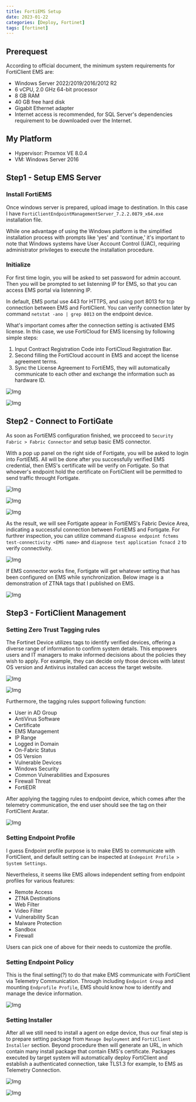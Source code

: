 ```yaml
---
title: FortiEMS Setup
date: 2023-01-22
categories: [Deploy, Fortinet]
tags: [fortinet]
---
```



## Prerequest

According to official document, the minimum system requirements for FortiClient EMS are:

- Windows Server 2022/2019/2016/2012 R2
- 6 vCPU, 2.0 GHz 64-bit processor
- 8 GB RAM
- 40 GB free hard disk
- Gigabit Ethernet adapter
- Internet access is recommended, for SQL Server's dependencies requirement to be downloaded over the Internet. 



## My Platform
- Hypervisor: Proxmox VE 8.0.4
- VM: Windows Server 2016

## Step1 - Setup EMS Server

### Install FortiEMS
Once windows server is prepared, upload image to destination.
In this case I have `FortiClientEndpointManagementServer_7.2.2.0879_x64.exe` installation file.

While one advantage of using the Windows platform is the simplified installation process with prompts like 'yes' and 'continue,' it's important to note that Windows systems have User Account Control (UAC), requiring administrator privileges to execute the installation procedure.

### Initialize
For first time login, you will be asked to set password for admin account. Then you will be prompted to set listenning IP for EMS, so that you can access EMS portal via listenning IP.

In default, EMS portal use 443 for HTTPS, and using port 8013 for tcp connection between EMS and FortiClient. You can verify connection later by command `netstat -ano | grep 8013` on the endpoint device.




What's important comes after the connection setting is activated EMS license. In this case, we use FortiCloud for EMS licensing by following simple steps:
1. Input Contract Registration Code into FortiCloud Registration Bar.
2. Second filling the FortiCloud account in EMS and accept the license agreement terms.
3. Sync the License Agreement to FortiEMS, they will automatically communicate to each other and exchange the information such as hardware ID.

![Img](/assets/img/fortinet/Reg.png)


![Img](/assets/img/fortinet/Reg_success.png)



## Step2 - Connect to FortiGate

As soon as FortiEMS configuration finished, we procceed to `Security Fabric > Fabric Connector` and setup basic EMS connector.

With a pop up panel on the right side of Fortigate, you will be asked to login into FortiEMS. All will be done after you successfully verified EMS credential, then EMS's certificate will be verify on Fortigate. So that whoever's endpoint hold the certificate on FortiClient will be permitted to send traffic throught Fortigate.

![Img](/assets/img/fortinet/EMS_connector.png)


![Img](/assets/img/fortinet/EMS_auth.png)


![Img](/assets/img/fortinet/EMS_conn_success.png)

As the result, we will see Fortigate appear in FortiEMS's Fabric Device Area, indicating a successful connection between FortiEMS and Fortigate. For furthrer inspection, you can utilize command `diagnose endpoint fctems test-connectivity <EMS name>` and `diagnose test application fcnacd 2` to verify connectivity.

![Img](/assets/img/fortinet/EMS_fabric.png)

If EMS connector works fine, Fortigate will get whatever setting that has been configured on EMS while synchronization. Below image is a demonstration of ZTNA tags that I published on EMS.

![Img](/assets/img/fortinet/FGT_tag.png)

## Step3 - FortiClient Management

### Setting Zero Trust Tagging rules

The Fortinet Device utilizes tags to identify verified devices, offering a diverse range of information to confirm system details. This empowers users and IT managers to make informed decisions about the policies they wish to apply. For example, they can decide only those devices with latest OS version and Antivirus installed can access the target website.


![Img](/assets/img/fortinet/ztna_tag_rule.png)


![Img](/assets/img/fortinet/ztna_tag_AV.png)

Furthermore, the tagging rules support following function:
- User in AD Group
- AntiVirus Software
- Certificate
- EMS Management
- IP Range
- Logged in Domain
- On-Fabric Status
- OS Version
- Vulnerable Devices
- Windows Security
- Common Vulnerabilities and Exposures
- Firewall Threat
- FortiEDR

After applying the tagging rules to endpoint device, which comes after the telemetry communication, the end user should see the tag on their FortiClient Avatar.

![Img](/assets/img/fortinet/FortiClient_Avatar.png)

### Setting Endpoint Profile

I guess Endpoint profile purpose is to make EMS to communicate with FortiClient, and default setting can be inspected at `Endepoint Profile > System Settings`.

Nevertheless, it seems like EMS allows independent setting from endpoint profiles for various features:
- Remote Access
- ZTNA Destinations
- Web Filter
- Video Filter
- Vulnerability Scan
- Malware Protection
- Sandbox
- Firewall

Users can pick one of above for their needs to customize the profile.

### Setting Endpoint Policy

This is the final setting(?) to do that make EMS communicate with FortiClient via Telemetry Communication. Through including `Endpoint Group` and mounting `Endprofile Profile`, EMS should know how to identify and manage the device information. 

![Img](/assets/img/fortinet/EMS_EndpointPolicy.png)

### Setting Installer

After all we still need to install a agent on edge device, thus our final step is to prepare setting package from `Manage Deployment` and `FortiClient Installer` section. Beyond procedure then will generate an URL, in which contain many install package  that contain EMS's certificate. Packages executed by target system will automatically deploy FortiClient and establish a authenticated connection, take TLS1.3 for example, to EMS as Telemetry Connection.

![Img](/assets/img/fortinet/Client_ZTNAconnProxy.png)

![Img](/assets/img/fortinet/EMS_Endpoint3.png)